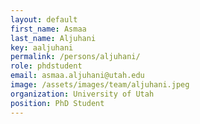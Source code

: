 ```yaml
---
layout: default
first_name: Asmaa
last_name: Aljuhani
key: aaljuhani
permalink: /persons/aljuhani/
role: phdstudent
email: asmaa.aljuhani@utah.edu
image: /assets/images/team/aljuhani.jpeg
organization: University of Utah
position: PhD Student
---
```

